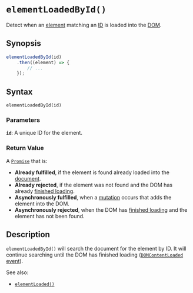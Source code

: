 # `elementLoadedById()`

Detect when an [element](https://developer.mozilla.org/en-US/docs/Web/API/HTMLElement)
matching an [ID](https://developer.mozilla.org/en-US/docs/Web/API/Element/id)
is loaded into the [DOM](https://developer.mozilla.org/en-US/docs/Web/API/Document_Object_Model).

## Synopsis

```javascript
elementLoadedById(id)
    .then((element) => {
        // ...
    });
```

## Syntax
```
elementLoadedById(id)
```

### Parameters

**`id`**: A unique ID for the element.

### Return Value

A [`Promise`](https://developer.mozilla.org/en-US/docs/Web/JavaScript/Reference/Global_Objects/Promise) that is:

 * **Already fulfilled**, if the element is found already loaded into the
   [document](https://developer.mozilla.org/en-US/docs/Web/API/Window/document).
 * **Already rejected**, if the element was not found and the DOM has already
   [finished
   loading](https://developer.mozilla.org/en-US/docs/Web/API/Document/readyState).
 * **Asynchronously fulfilled**, when a
   [mutation](https://developer.mozilla.org/en-US/docs/Web/API/MutationObserver)
   occurs that adds the element into the DOM.
 * **Asynchronously rejected**, when the DOM has [finished
   loading](https://developer.mozilla.org/en-US/docs/Web/API/Window/DOMContentLoaded_event)
   and the element has not been found.

## Description

`elementLoadedById()` will search the document for the element by ID.
It will continue searching until the DOM has finished loading ([`DOMContentLoaded`
event](https://developer.mozilla.org/en-US/docs/Web/API/Window/DOMContentLoaded_event)).

See also:

  * [`elementLoaded()`](https://github.com/bezborodow/element-loaded)
